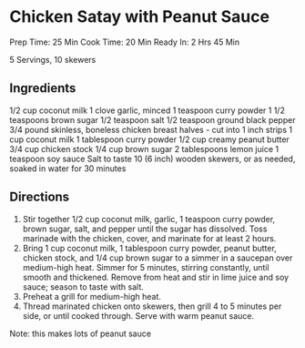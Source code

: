 # Chicken Satay with Peanut Sauce

Prep Time: 25 Min
Cook Time: 20 Min
Ready In: 2 Hrs 45 Min

5 Servings, 10 skewers

## Ingredients

1/2 cup coconut milk
1 clove garlic, minced
1 teaspoon curry powder
1 1/2 teaspoons brown sugar
1/2 teaspoon salt
1/2 teaspoon ground black pepper
3/4 pound skinless, boneless chicken breast halves - cut into 1 inch strips
1 cup coconut milk
1 tablespoon curry powder
1/2 cup creamy peanut butter
3/4 cup chicken stock
1/4 cup brown sugar
2 tablespoons lemon juice
1 teaspoon soy sauce
Salt to taste
10 (6 inch) wooden skewers, or as needed, soaked in water for 30 minutes

## Directions
1. Stir together 1/2 cup coconut milk, garlic, 1 teaspoon curry powder, brown sugar, salt, and pepper until the sugar has dissolved. Toss marinade with the chicken, cover, and marinate for at least 2 hours.
2. Bring 1 cup coconut milk, 1 tablespoon curry powder, peanut butter, chicken stock, and 1/4 cup brown sugar to a simmer in a saucepan over medium-high heat. Simmer for 5 minutes, stirring constantly, until smooth and thickened. Remove from heat and stir in lime juice and soy sauce; season to taste with salt.
3. Preheat a grill for medium-high heat.
4. Thread marinated chicken onto skewers, then grill 4 to 5 minutes per side, or until cooked through. Serve with warm peanut sauce.

Note: this makes lots of peanut sauce
